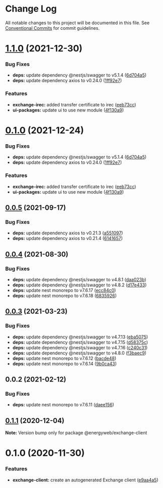 # Change Log

All notable changes to this project will be documented in this file.
See [Conventional Commits](https://conventionalcommits.org) for commit guidelines.

# [1.1.0](https://github.com/energywebfoundation/origin/compare/@energyweb/exchange-irec-client@0.0.5...@energyweb/exchange-irec-client@1.1.0) (2021-12-30)


### Bug Fixes

* **deps:** update dependency @nestjs/swagger to v5.1.4 ([6d704a5](https://github.com/energywebfoundation/origin/commit/6d704a56e59550e9076cbf42151045e29579ef88))
* **deps:** update dependency axios to v0.24.0 ([1ff92e7](https://github.com/energywebfoundation/origin/commit/1ff92e7297ff0bcdb54704b327f1e3d719e9e029))


### Features

* **exchange-irec:** added transfer certificate to irec ([eeb73cc](https://github.com/energywebfoundation/origin/commit/eeb73cc0dcf4570814580840e8d5d08ab0b68395))
* **ui-packages:** update ui to use new module ([4f130a9](https://github.com/energywebfoundation/origin/commit/4f130a919a09d483aca4a28e98d5b4b9d5c2b123))





# [0.1.0](https://github.com/energywebfoundation/origin/compare/@energyweb/exchange-irec-client@0.0.5...@energyweb/exchange-irec-client@0.1.0) (2021-12-24)


### Bug Fixes

* **deps:** update dependency @nestjs/swagger to v5.1.4 ([6d704a5](https://github.com/energywebfoundation/origin/commit/6d704a56e59550e9076cbf42151045e29579ef88))
* **deps:** update dependency axios to v0.24.0 ([1ff92e7](https://github.com/energywebfoundation/origin/commit/1ff92e7297ff0bcdb54704b327f1e3d719e9e029))


### Features

* **exchange-irec:** added transfer certificate to irec ([eeb73cc](https://github.com/energywebfoundation/origin/commit/eeb73cc0dcf4570814580840e8d5d08ab0b68395))
* **ui-packages:** update ui to use new module ([4f130a9](https://github.com/energywebfoundation/origin/commit/4f130a919a09d483aca4a28e98d5b4b9d5c2b123))





## [0.0.5](https://github.com/energywebfoundation/origin/compare/@energyweb/exchange-irec-client@0.0.4...@energyweb/exchange-irec-client@0.0.5) (2021-09-17)


### Bug Fixes

* **deps:** update dependency axios to v0.21.3 ([a551097](https://github.com/energywebfoundation/origin/commit/a551097195e4cbc2cddc7cc4329bea76ae203158))
* **deps:** update dependency axios to v0.21.4 ([6141657](https://github.com/energywebfoundation/origin/commit/6141657651a0212d45a6d09511916d4a247aeb25))





## [0.0.4](https://github.com/energywebfoundation/origin/compare/@energyweb/exchange-irec-client@0.0.3...@energyweb/exchange-irec-client@0.0.4) (2021-08-30)


### Bug Fixes

* **deps:** update dependency @nestjs/swagger to v4.8.1 ([daa023b](https://github.com/energywebfoundation/origin/commit/daa023bdcd20b78aa3dd8af966c8127b57b9d9ad))
* **deps:** update dependency @nestjs/swagger to v4.8.2 ([d17e433](https://github.com/energywebfoundation/origin/commit/d17e433f1fa2a07ea50bd26b423652670436c6ae))
* **deps:** update nest monorepo to v7.6.17 ([ecc84c0](https://github.com/energywebfoundation/origin/commit/ecc84c0ce3d2d2e47ebe7c667d53adbc6fdd9f6b))
* **deps:** update nest monorepo to v7.6.18 ([6835926](https://github.com/energywebfoundation/origin/commit/6835926dff7764d275b2006084e344c37948b7fa))





## [0.0.3](https://github.com/energywebfoundation/origin/compare/@energyweb/exchange-irec-client@0.0.2...@energyweb/exchange-irec-client@0.0.3) (2021-03-23)


### Bug Fixes

* **deps:** update dependency @nestjs/swagger to v4.7.13 ([eba5075](https://github.com/energywebfoundation/origin/commit/eba5075f1578f2ae9d382cc4a955487eaa50d3bb))
* **deps:** update dependency @nestjs/swagger to v4.7.15 ([d58375c](https://github.com/energywebfoundation/origin/commit/d58375c74ffc3de71381e7bab7d65b5040340f6d))
* **deps:** update dependency @nestjs/swagger to v4.7.16 ([c240c31](https://github.com/energywebfoundation/origin/commit/c240c31cba4af09d322426ef09e80e89ea561f5d))
* **deps:** update dependency @nestjs/swagger to v4.8.0 ([f3baec9](https://github.com/energywebfoundation/origin/commit/f3baec98c786542549f87b0d5f2e8c3d425ea638))
* **deps:** update nest monorepo to v7.6.12 ([bacde48](https://github.com/energywebfoundation/origin/commit/bacde48160b73749f5e476b73bbafcef55902aba))
* **deps:** update nest monorepo to v7.6.14 ([9b0ca43](https://github.com/energywebfoundation/origin/commit/9b0ca4312c548681e752ba0e49d0a5a03350ae2e))





## 0.0.2 (2021-02-12)


### Bug Fixes

* **deps:** update nest monorepo to v7.6.11 ([daee156](https://github.com/energywebfoundation/origin/commit/daee156b9c315c527311f0c78ffbdf4226b6785a))





## [0.1.1](https://github.com/energywebfoundation/origin/compare/@energyweb/exchange-client@0.1.0...@energyweb/exchange-client@0.1.1) (2020-12-04)

**Note:** Version bump only for package @energyweb/exchange-client





# 0.1.0 (2020-11-30)


### Features

* **exchange-client:** create an autogenerated Exchange client ([e9aa4a5](https://github.com/energywebfoundation/origin/commit/e9aa4a5bc36186adfc09850753d938c28e289f0c))
